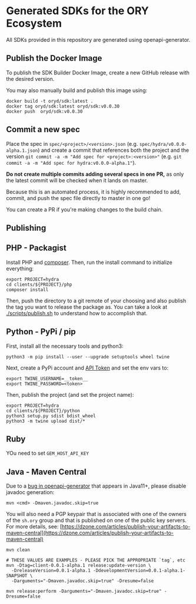 # Generated SDKs for the ORY Ecosystem

All SDKs provided in this repository are generated
using openapi-generator.

## Publish the Docker Image

To publish the SDK Builder Docker Image, create a new GitHub release with the desired version.

You may also manually build and publish this image using:

```shell script
docker build -t oryd/sdk:latest .
docker tag oryd/sdk:latest oryd/sdk:v0.0.30
docker push  oryd/sdk:v0.0.30
```

## Commit a new spec

Place the spec in `spec/<project>/<version>.json` (e.g. `spec/hydra/v0.0.0-alpha.1.json`) and create a commit
that references both the project and the version `git commit -a -m "Add spec for <project>:<version>"`
(e.g. `git commit -a -m "Add spec for hydra:v0.0.0-alpha.1"`).

**Do not create multiple commits adding several specs in one PR,** as only the latest commit will be checked when
it lands on master.

Because this is an automated process, it is highly recommended to add, commit, and push the spec file directly
to master in one go!

You can create a PR if you're making changes to the build chain.

## Publishing

## PHP - Packagist

Install PHP and [composer](https://packagist.org). Then, run the install command to initialize everything:

```shell script
export PROJECT=hydra
cd clients/${PROJECT}/php
composer install
```

Then, push the directory to a git remote of your choosing and also publish the tag you want to release the package
as. You can take a look at [./scripts/publish.sh](./scripts/publish.sh) to understand how to accomplish that.

## Python - PyPi / pip

First, install all the necessary tools and python3:

```shell script
python3 -m pip install --user --upgrade setuptools wheel twine
```

Next, create a PyPi account and [API Token](https://pypi.org/manage/account/)
and set the env vars to:

```shell script
export TWINE_USERNAME=__token__
export TWINE_PASSWORD=<token>
```

Then, publish the project (and set the project name):

```shell script
export PROJECT=hydra
cd clients/${PROJECT}/python
python3 setup.py sdist bdist_wheel
python3 -m twine upload dist/*
```

## Ruby

YOu need to set `GEM_HOST_API_KEY`

## Java - Maven Central

Due to a [bug in openapi-generator](https://github.com/OpenAPITools/openapi-generator/issues/3272)
that appears in Java11+, please disable javadoc generation:

```shell
mvn <cmd> -Dmaven.javadoc.skip=true
```

You will also need a PGP keypair that is associated with one of the owners of the `sh.ory` group and that is published
on one of the public key servers. For more details, see: [https://dzone.com/articles/publish-your-artifacts-to-maven-central](https://dzone.com/articles/publish-your-artifacts-to-maven-central)

```shell script
mvn clean

# THESE VALUES ARE EXAMPLES - PLEASE PICK THE APPROPRIATE `tag`, etc
mvn -Dtag=client-0.0.1-alpha.1 release:update-version \
  -DreleaseVersion=0.0.1-alpha.1 -DdevelopmentVersion=0.0.1-alpha.1-SNAPSHOT \
  -Darguments="-Dmaven.javadoc.skip=true" -Dresume=false

mvn release:perform -Darguments="-Dmaven.javadoc.skip=true" -Dresume=false
```
